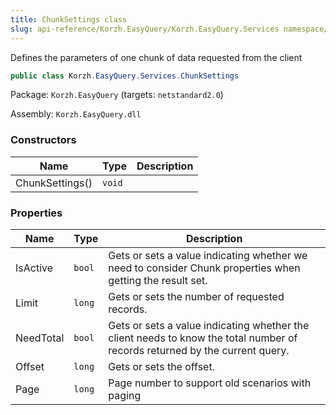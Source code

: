 ```yaml
---
title: ChunkSettings class
slug: api-reference/Korzh.EasyQuery/Korzh.EasyQuery.Services namespace/chunksettings-class
---
```



Defines the parameters of one chunk of data requested from the client
```csharp
public class Korzh.EasyQuery.Services.ChunkSettings

```
Package: `Korzh.EasyQuery` (targets: `netstandard2.0`)

Assembly: `Korzh.EasyQuery.dll`

### Constructors

| Name | Type | Description | 
| --- | --- | --- | 
| ChunkSettings() | `void` |  | 


### Properties

| Name | Type | Description | 
| --- | --- | --- | 
| IsActive | `bool` | Gets or sets a value indicating whether we need to consider Chunk properties when getting the result set. | 
| Limit | `long` | Gets or sets the number of requested records. | 
| NeedTotal | `bool` | Gets or sets a value indicating whether the client needs to know the total number of records returned by the current query. | 
| Offset | `long` | Gets or sets the offset. | 
| Page | `long` | Page number to support old scenarios with paging |